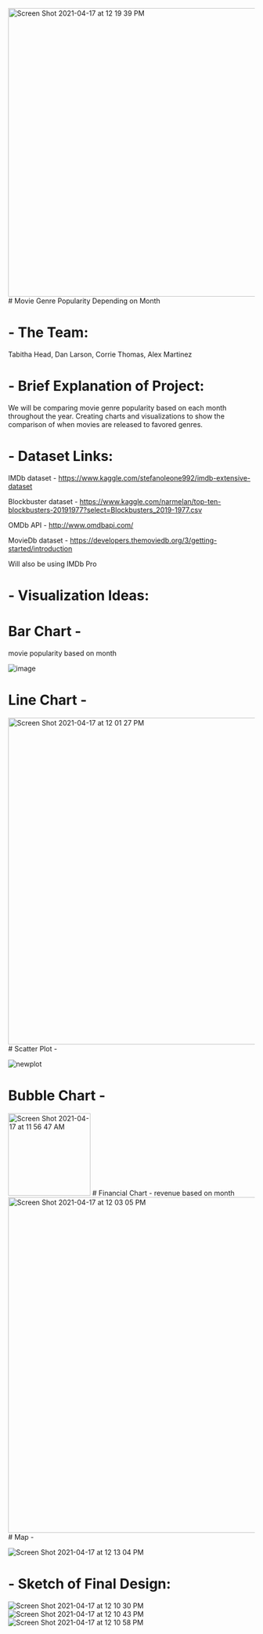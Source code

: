 <img width="588" alt="Screen Shot 2021-04-17 at 12 19 39 PM" src="https://user-images.githubusercontent.com/72418166/115119597-3a1f8180-9f77-11eb-81fe-14f13db2fd94.png">
# Movie Genre Popularity Depending on Month

# - The Team:

Tabitha Head, Dan Larson, Corrie Thomas, Alex Martinez

# - Brief Explanation of Project:

We will be comparing movie genre popularity based on each month throughout the year. Creating charts and visualizations to show the comparison of when 
movies are released to favored genres.

# - Dataset Links:
IMDb dataset - https://www.kaggle.com/stefanoleone992/imdb-extensive-dataset

Blockbuster dataset - https://www.kaggle.com/narmelan/top-ten-blockbusters-20191977?select=Blockbusters_2019-1977.csv

OMDb API - http://www.omdbapi.com/

MovieDb dataset - https://developers.themoviedb.org/3/getting-started/introduction

Will also be using IMDb Pro

# - Visualization Ideas:
# Bar Chart - 
movie popularity based on month

![image](https://user-images.githubusercontent.com/72418166/115118843-46094480-9f73-11eb-9185-a469fe84651d.png)
# Line Chart - 

<img width="666" alt="Screen Shot 2021-04-17 at 12 01 27 PM" src="https://user-images.githubusercontent.com/72418166/115119098-aea4f100-9f74-11eb-9a90-c8d50db4156f.png">
# Scatter Plot - 

![newplot](https://user-images.githubusercontent.com/72418166/115119002-3d653e00-9f74-11eb-80c9-28ddd78b3222.png)
# Bubble Chart - 

<img width="168" alt="Screen Shot 2021-04-17 at 11 56 47 AM" src="https://user-images.githubusercontent.com/72418166/115118970-16a70780-9f74-11eb-9c0d-bbf97ae84232.png">
# Financial Chart - 
revenue based on month

<img width="684" alt="Screen Shot 2021-04-17 at 12 03 05 PM" src="https://user-images.githubusercontent.com/72418166/115119146-e90e8e00-9f74-11eb-8bc7-c9c54430be3d.png">
# Map - 

![Screen Shot 2021-04-17 at 12 13 04 PM](https://user-images.githubusercontent.com/72418166/115119450-638bdd80-9f76-11eb-830c-8b28eb746106.png)
# - Sketch of Final Design:
![Screen Shot 2021-04-17 at 12 10 30 PM](https://user-images.githubusercontent.com/72418166/115119407-3dfed400-9f76-11eb-8b04-38b336d8640c.png)
![Screen Shot 2021-04-17 at 12 10 43 PM](https://user-images.githubusercontent.com/72418166/115119414-47883c00-9f76-11eb-97c5-6864d5b4f6d3.png)
![Screen Shot 2021-04-17 at 12 10 58 PM](https://user-images.githubusercontent.com/72418166/115119422-4c4cf000-9f76-11eb-9e13-c468e54b596b.png)

